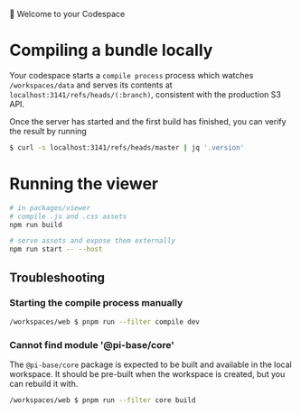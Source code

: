 🎉 Welcome to your Codespace

# Compiling a bundle locally

Your codespace starts a `compile process` process which watches
`/workspaces/data` and serves its contents at `localhost:3141/refs/heads/(:branch)`,
consistent with the production S3 API.

Once the server has started and the first build has finished, you can verify the
result by running

```bash
$ curl -s localhost:3141/refs/heads/master | jq '.version'
```

# Running the viewer

```bash
# in packages/viewer
# compile .js and .css assets
npm run build

# serve assets and expose them externally
npm run start -- --host
```

## Troubleshooting

### Starting the compile process manually

```bash
/workspaces/web $ pnpm run --filter compile dev
```

### Cannot find module '@pi-base/core'

The `@pi-base/core` package is expected to be built and available in the local
workspace. It should be pre-built when the workspace is created, but you can
rebuild it with.

```bash
/workspaces/web $ pnpm run --filter core build
```